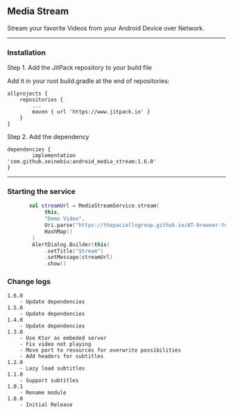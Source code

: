 ## Media Stream

Stream your favorite Videos from your Android Device over Network.

---
### Installation
Step 1. 
Add the JitPack repository to your build file

Add it in your root build.gradle at the end of repositories:

	allprojects {
		repositories {
			...
			maven { url 'https://www.jitpack.io' }
		}
	}
Step 2. Add the dependency

	dependencies {
            implementation 'com.github.xeinebiu:android_media_stream:1.6.0'
	}

---
### Starting the service
```kotlin
       val streamUrl = MediaStreamService.stream(
            this,
            "Demo Video",
            Uri.parse("https://thepaciellogroup.github.io/AT-browser-tests/video/ElephantsDream.mp4"),
            HashMap()
        )
        AlertDialog.Builder(this)
            .setTitle("Stream")
            .setMessage(streamUrl)
            .show()
```

### Change logs
    1.6.0
        - Update dependencies
    1.5.0
        - Update dependencies
    1.4.0
        - Update dependencies
    1.3.0
        - Use Ktor as embeded server
        - Fix video not playing
        - Move port to resources for overwrite possibilities
        - Add headers for subtitles
    1.2.0
        - Lazy load subtitles
    1.1.0
        - Support subtitles
    1.0.1
	    - Rename module
    1.0.0
        - Initial Release
